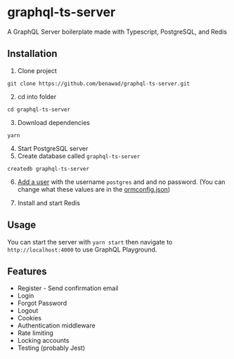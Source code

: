 # graphql-ts-server

A GraphQL Server boilerplate made with Typescript, PostgreSQL, and Redis

## Installation

1. Clone project
```
git clone https://github.com/benawad/graphql-ts-server.git
```
2. cd into folder
```
cd graphql-ts-server
```
3. Download dependencies 
```
yarn
```
4. Start PostgreSQL server
5. Create database called `graphql-ts-server`
```
createdb graphql-ts-server
```
6. [Add a user](https://medium.com/coding-blocks/creating-user-database-and-adding-access-on-postgresql-8bfcd2f4a91e) with the username `postgres` and and no password. (You can change what these values are in the [ormconfig.json](./ormconfig))

7. Install and start Redis


## Usage

You can start the server with `yarn start` then navigate to `http://localhost:4000` to use GraphQL Playground.

## Features

* Register - Send confirmation email
* Login
* Forgot Password
* Logout  
* Cookies
* Authentication middleware
* Rate limiting
* Locking accounts
* Testing (probably Jest)
